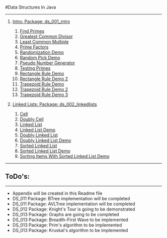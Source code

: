 #Data Structures In Java
************************

1. [Intro: Package: ds_001_intro](src/ds_001_intro)
	1. [Find Primes](src/ds_001_intro/FindPrimes.java)
	2. [Greatest Common Divisor](src/ds_001_intro/GCD.java)
	3. [Least Common Multiple](src/ds_001_intro/LCM.java)
	4. [Prime Factors](src/ds_001_intro/PrimeFactorsDemo.java)
	5. [Randomization Demo](src/ds_001_intro/RandomizatinDemo.java)
	6. [Random Pick Demo](src/ds_001_intro/RandomPickDemo.java)
	7. [Pseudo Number Generator](src/ds_001_intro/PSNG.java)
	8. [Testing Primes](src/ds_001_intro/TestingPrimes.java)
	9. [Rectangle Rule Demo](src/ds_001_intro/RectangleRuleAlgoDemo.java)
	10. [Rectangle Rule Demo 2](src/ds_001_intro/RectangleRuleAlgoDemoV2.java)
	11. [Trapezoid Rule Demo](src/ds_001_intro/TrapezoidRuleAlgoDemo.java)
	12. [Trapezoid Rule Demo 2](src/ds_001_intro/TrapezoidRuleAlgoDemoV2.java)
	13. [Trapezoid Rule Demo 3](src/ds_001_intro/TrapezoidRuleAlgoDemoV3.java)

2. [Linked Lists: Package: ds_002_linkedlists](src/ds_002_linkedlists)
	1. [Cell](src/ds_002_linkedlists/Cell.java)
	2. [Doubly Cell](src/ds_002_linkedlists/DCell.java)
	3. [Linked List](src/ds_002_linkedlists/LinkedList.java)
	4. [Linked List Demo](src/ds_002_linkedlists/LinkedListDemo.java)
	5. [Doubly Linked List](src/ds_002_linkedlists/DoublyLinkedList.java)
	6. [Doubly Linked List Demo](src/ds_002_linkedlists/DoublyLinkedListDemo.java)
	7. [Sorted Linked List](src/ds_002_linkedlists/SortedLinkedList.java)
	8. [Sorted Linked List Demo](src/ds_002_linkedlists/SortedLinkedListDemo.java)
	9. [Sorting Items With Sorted Linked List Demo](src/ds_002_linkedlists/SortingItemsWithSortedLinkedListDemo.java)

*******

## ToDo's:
*********
- Appendix will be created in this Readme file
- DS_011 Package: BTree implementation will be completed
- DS_011 Package: AVLTree implementation will be completed
- DS_012 Package: Knight's Tour is going to be demonstrated
- DS_013 Package: Graphs are going to be completed
- DS_013 Package: Breadth-First Wave to be implemented
- DS_013 Package: Prim's algorithm to be implemented
- DS_013 Package: Kruskal's algorithm to be implemented